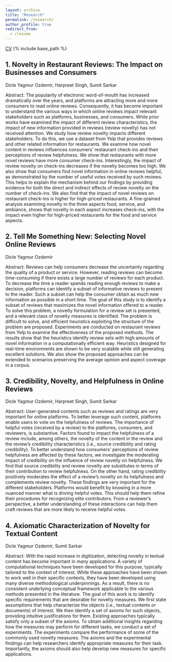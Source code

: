 ```yaml
---
layout: archive
title: "Research"
permalink: /research/
author_profile: true
redirect_from:
  - /resume
---
```

[CV](http://dyagmurozdemir.github.io/files/CV_DYO.pdf)
{% include base_path %}

## 1. Novelty in Restaurant Reviews: The Impact on Businesses and Consumers

Dicle Yagmur Ozdemir, Harpreet Singh, Sumit Sarkar

Abstract: The popularity of electronic word-of-mouth has increased dramatically over the
years, and platforms are attracting more and more consumers to read online reviews. Consequently,
it has become important to understand the various ways in which online reviews
impact relevant stakeholders such as platforms, businesses, and consumers. While prior works
have examined the impact of different review characteristics, the impact of new information
provided in reviews (review novelty) has not received attention. We study how review novelty
impacts different stakeholders. To do this, we use a dataset from Yelp that provides reviews and
other related information for restaurants. We examine how novel content in reviews influences
consumers’ restaurant check-ins and their perceptions of review helpfulness. We show that
restaurants with more novel reviews have more consumer check-ins. Interestingly, the impact
of review novelty on check-ins decreases if the novelty becomes too high. We also show that
consumers find novel information in online reviews helpful, as demonstrated by the number of
useful votes received by such reviews. This helps to explain the mechanism behind our findings
by providing evidence for both the direct and indirect effects of review novelty on the number
of check-ins. We also find that the impact of novel reviews on restaurant check-ins is higher for
high-priced restaurants. A fine-grained analysis examining novelty in the three aspects food,
service, and ambiance, shows that novelty in each aspect increases check-ins, with the impact
even higher for high-priced restaurants for the food and service aspects.


## 2. Tell Me Something New: Selecting Novel Online Reviews

Dicle Yagmur Ozdemir

Abstract: Reviews can help consumers decrease the uncertainty regarding the quality of
a product or service. However, reading reviews can become time-consuming if there exists a
large number of reviews for each product. To decrease the time a reader spends reading enough
reviews to make a decision, platforms can identify a subset of informative reviews to present to
the reader. Such a subset can help the consumer obtain as much new information as possible in
a short time. The goal of this study is to identify a subset of reviews that maximizes the novel
information offered to a reader. To solve this problem, a novelty formulation for a review set
is presented, and a relevant class of novelty measures is identified. The problem is difficult to
solve, and efficient heuristics exploiting the structure of the problem are proposed. Experiments
are conducted on restaurant reviews from Yelp to examine the effectiveness of the proposed
methods. The results show that the heuristics identify review sets with high amounts of novel
information in a computationally efficient way. Heuristics designed for real-time environments
are shown to be very scalable while still generating excellent solutions. We also show the
proposed approaches can be extended to scenarios preserving the average opinion and aspect
coverage in a corpus.

## 3. Credibility, Novelty, and Helpfulness in Online Reviews

Dicle Yagmur Ozdemir, Harpreet Singh, Sumit Sarkar

Abstract: User-generated contents such as reviews and ratings are very important for online
platforms. To better leverage such content, platforms enable users to vote on the helpfulness of
reviews. The importance of helpful votes (received by a review) to the platforms, consumers,
and reviewers, is substantive. Factors found to impact the helpfulness of a review include,
among others, the novelty of the content in the review and the review’s credibility characteristics
(i.e., source credibility and rating credibility). To better understand how consumers’
perceptions of review helpfulness are affected by these factors, we investigate the moderating
impact of credibility on the influence of review novelty on helpfulness. We find that source
credibility and review novelty are substitutes in terms of their contribution to review helpfulness.
On the other hand, rating credibility positively moderates the effect of a review’s novelty
on its helpfulness and complements review novelty. These findings are very important for the
different stakeholders. Platforms would benefit by knowing in a more nuanced manner what
is driving helpful votes. This should help them refine their procedures for recognizing elite contributors. From a reviewer’s perspective, a better understanding of these interactions can
help them craft reviews that are more likely to receive helpful votes.

## 4. Axiomatic Characterization of Novelty for Textual Content

Dicle Yagmur Ozdemir, Sumit Sarkar

Abstract: With the rapid increase in digitization, detecting novelty in textual content has
become important in many applications. A variety of computational techniques have been
developed for this purpose, typically tailored to the context of interest. While these approaches
have been shown to work well in their specific contexts, they have been developed using many
diverse methodological underpinnings. As a result, there is no consistent underlying conceptual
framework applicable to the various methods presented in the literature. The goal of this work
is to identify specific requirements that are desirable for novelty measures. We first state
assumptions that help characterize the objects (i.e., textual contents or documents) of interest.
We then identify a set of axioms for such objects, providing intuitive justifications for them.
Existing approaches typically satisfy only a subset of the axioms. To obtain additional insights
regarding how the measures may perform for different tasks, we conduct a set of experiments.
The experiments compare the performance of some of the commonly used novelty measures.
The axioms and the experimental findings can help researchers identify appropriate measures
for their task. Importantly, the axioms should also help develop new measures for specific
applications.
